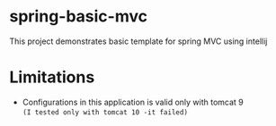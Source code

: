 # spring-basic-mvc
This project demonstrates basic template for spring MVC using intellij

# Limitations
- Configurations in this application is valid only with tomcat 9  
`(I tested only with tomcat 10 -it failed)`